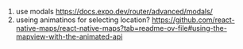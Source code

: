 1. use modals https://docs.expo.dev/router/advanced/modals/
2. useing animatinos for selecting location? https://github.com/react-native-maps/react-native-maps?tab=readme-ov-file#using-the-mapview-with-the-animated-api
